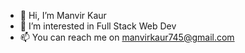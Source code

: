- 👋 Hi, I’m Manvir Kaur
- 👀 I’m interested in Full Stack Web Dev
- 📫 You can reach me on manvirkaur745@gmail.com

<!---
manvirxkaur/manvirxkaur is a ✨ special ✨ repository because its `README.md` (this file) appears on your GitHub profile.
You can click the Preview link to take a look at your changes.
--->
